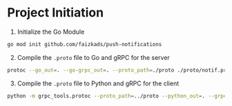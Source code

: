 # Project Initiation
1. Initialize the Go Module
```bash 
go mod init github.com/faizkads/push-notifications
```
2. Compile the `.proto` file to Go and gRPC for the server
```bash
protoc --go_out=. --go-grpc_out=. --proto_path=./proto ./proto/notif.proto
```
3. Compile the `.proto` file to Python and gRPC for the client
```bash
python -m grpc_tools.protoc --proto_path=../proto --python_out=. --grpc_python_out=. ../proto/notif.proto
```
